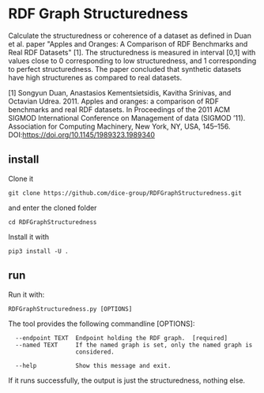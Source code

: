 # RDF Graph Structuredness

Calculate the structuredness or coherence of a dataset as defined in Duan et al. paper "Apples and Oranges: A Comparison of RDF Benchmarks and Real RDF Datasets" [1]. The structuredness is measured in interval [0,1] with values close to 0 corresponding to low structuredness, and 1 corresponding to perfect structuredness. The paper concluded that synthetic datasets have high structurenes as compared to real datasets.

[1] Songyun Duan, Anastasios Kementsietsidis, Kavitha Srinivas, and Octavian Udrea. 2011. Apples and oranges: a comparison of RDF benchmarks and real RDF datasets. In Proceedings of the 2011 ACM SIGMOD International Conference on Management of data (SIGMOD ’11). Association for Computing Machinery, New York, NY, USA, 145–156. DOI:https://doi.org/10.1145/1989323.1989340

## install 

Clone it 
```shell script
git clone https://github.com/dice-group/RDFGraphStructuredness.git
```
and enter the cloned folder 
```shell script
cd RDFGraphStructuredness
```
Install it with 
```shell script
pip3 install -U .
```

## run 

Run it with:
```shell script
RDFGraphStructuredness.py [OPTIONS]
```
The tool provides the following commandline [OPTIONS]:
```
  --endpoint TEXT  Endpoint holding the RDF graph.  [required]
  --named TEXT     If the named graph is set, only the named graph is
                   considered.

  --help           Show this message and exit.
```

If it runs successfully, the output is just the structuredness, nothing else. 
